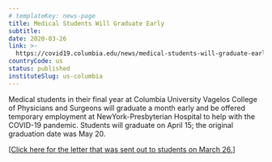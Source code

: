 ```yaml
---
# templateKey: news-page
title: Medical Students Will Graduate Early
subtitle: 
date: 2020-03-26
link: >-
  https://covid19.columbia.edu/news/medical-students-will-graduate-early
countryCode: us
status: published
instituteSlug: us-columbia
---
```

<div class="field field--name-field-cu-content field--type-entity-reference-revisions field--label-hidden field--items">

<div class="field--item">

<div id="text-477" class="paragraph paragraph--type--text paragraph--view-mode--default anchored">

<div class="field field--name-field-cu-wysiwyg field--type-text-long field--label-hidden field--item">

Medical students in their final year at Columbia University Vagelos College of Physicians and Surgeons will graduate a month early and be offered temporary employment at NewYork-Presbyterian Hospital to help with the COVID-19 pandemic. Students will graduate on April 15; the original graduation date was May 20.

[[Click here for the letter that was sent out to students on March 26.](https://www.cuimc.columbia.edu/news/increase-physician-ranks-columbia-medical-students-will-graduate-early-join)] 

</div>

</div>

</div>

</div>
